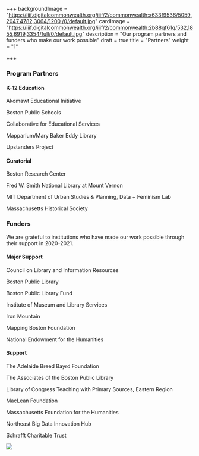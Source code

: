 +++
backgroundImage = "https://iiif.digitalcommonwealth.org/iiif/2/commonwealth:x633f9536/5059,2047,4782,3064/1200,/0/default.jpg"
cardImage = "https://iiif.digitalcommonwealth.org/iiif/2/commonwealth:2b88qf61q/532,1855,6919,3354/full/0/default.jpg"
description = "Our program partners and funders who make our work possible"
draft = true
title = "Partners"
weight = "1"

+++
### **Program Partners**

#### **K-12 Education**

Akomawt Educational Initiative

Boston Public Schools

Collaborative for Educational Services

Mapparium/Mary Baker Eddy Library

Upstanders Project

#### **Curatorial**

Boston Research Center

Fred W. Smith National Library at Mount Vernon

MIT Department of Urban Studies & Planning, Data + Feminism Lab

Massachusetts Historical Society

### **Funders**

We are grateful to institutions who have made our work possible through their support in 2020-2021.

#### **Major Support**

Council on Library and Information Resources

Boston Public Library

Boston Public Library Fund

Institute of Museum and Library Services

Iron Mountain

Mapping Boston Foundation

National Endowment for the Humanities

#### **Support**

The Adelaide Breed Bayrd Foundation

The Associates of the Boston Public Library

Library of Congress Teaching with Primary Sources, Eastern Region

MacLean Foundation

Massachusetts Foundation for the Humanities

Northeast Big Data Innovation Hub

Schrafft Charitable Trust

![](/uploads/2021-05-14/blue-timeline-cycle-presentation.jpg)
